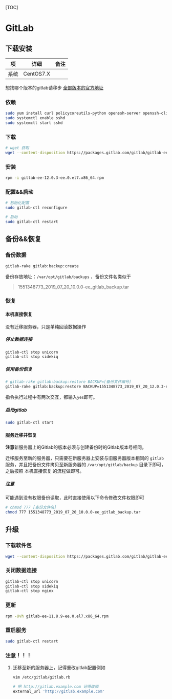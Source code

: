 [TOC]

# GitLab

## 下载安装

| 项   | 详细      | 备注 |
| ---- | --------- | ---- |
| 系统 | CentOS7.X |      |

想找哪个版本的gitlab请移步 [全部版本的官方地址](https://packages.gitlab.com/gitlab/gitlab-ee) 

### 依赖

```bash
sudo yum install curl policycoreutils-python openssh-server openssh-clients
sudo systemctl enable sshd
sudo systemctl start sshd
```

### 下载

```bash
# wget 获取
wget --content-disposition https://packages.gitlab.com/gitlab/gitlab-ee/packages/ol/7/gitlab-ee-12.0.3-ee.0.el7.x86_64.rpm/download.rpm
```

### 安装

```bash
rpm -i gitlab-ee-12.0.3-ee.0.el7.x86_64.rpm
```

### 配置&&启动

```bash
# 初始化配置
sudo gitlab-ctl reconfigure

# 启动
sudo gitlab-ctl restart
```

## 备份&&恢复

### 备份数据 

```bash
gitlab-rake gitlab:backup:create
```

备份存放地址：`/var/opt/gitlab/backups` ，备份文件名类似于

> 1551348773_2019_07_20_10.0.0-ee_gitlab_backup.tar

### 恢复

#### 本机直接恢复

没有迁移服务器，只是单纯回滚数据操作

##### 停止数据连接

```bash
gitlab-ctl stop unicorn
gitlab-ctl stop sidekiq
```

##### 使用备份恢复

```bash
# gitlab-rake gitlab:backup:restore BACKUP=[备份文件编号]
gitlab-rake gitlab:backup:restore BACKUP=1551348773_2019_07_20_12.0.3-ee
```

指令执行过程中有两次交互，都输入`yes`即可。

##### 启动gitlab

```bash
sudo gitlab-ctl start
```

#### 服务迁移并恢复

**注意**新服务器上的Gitlab的版本必须与创建备份时的Gitlab版本号相同。

迁移服务至新的服务器，只需要在新服务器上安装与旧服务器版本相同的 `gitlab` 服务，并且把备份文件拷贝至新服务器的 `/var/opt/gitlab/backup` 目录下即可，之后按照 本机直接恢复 的流程做即可。

##### 注意

可能遇到没有权限备份读取，此时直接使用以下命令修改文件权限即可

```bash
# chmod 777 [备份文件名]
chmod 777 1551348773_2019_07_20_10.0.0-ee_gitlab_backup.tar
```

## 升级

### 下载软件包

```bash
wget --content-disposition https://packages.gitlab.com/gitlab/gitlab-ee/packages/ol/7/gitlab-ee-11.8.9-ee.0.el7.x86_64.rpm/download.rpm
```

### 关闭数据连接

```bash
gitlab-ctl stop unicorn
gitlab-ctl stop sidekiq
gitlab-ctl stop nginx
```

### 更新

```bash
rpm -Uvh gitlab-ee-11.8.9-ee.0.el7.x86_64.rpm
```

### 重启服务

```bash
sudo gitlab-ctl restart
```

### 注意！！！

1. 迁移至新的服务器上，记得重改gitlab配置例如

	```bash
	vim /etc/gitlab/gitlab.rb
	
	# 把 http://gitlab.example.com 记得改掉
	external_url 'http://gitlab.example.com'
	```

	